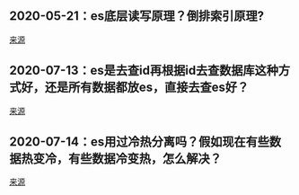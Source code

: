 ## 2020-05-21：es底层读写原理？倒排索引原理?

[来源](https://user.qzone.qq.com/3182319461/blog/1590016825)

## 2020-07-13：es是去查id再根据id去查数据库这种方式好，还是所有数据都放es，直接去查es好？

[来源](https://user.qzone.qq.com/3182319461/blog/1594594850)

## 2020-07-14：es用过冷热分离吗？假如现在有些数据热变冷，有些数据冷变热，怎么解决？

[来源](https://user.qzone.qq.com/3182319461/blog/1594680954)